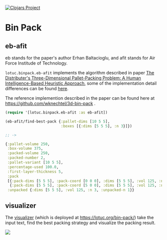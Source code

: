 [![Clojars Project](https://img.shields.io/clojars/v/org.lotuc/bin-pack.svg)](https://clojars.org/org.lotuc/bin-pack)

# Bin Pack

## eb-afit

eb stands for the paper's author Erhan Baltacioglu, and afit stands for Air
Force Institude of Technology.

`lotuc.binpack.eb-afit` implements the algorithm described in paper
[The Distributer's Three-Dimensional Pallet-Packing Problem: A Human Intelligence-Based Heuristic Approach](https://scholar.afit.edu/etd/4563/),
some of the implementation detail differences can be found
[here](./doc/eb-afit-explain.md).

The reference implemention described in the paper can be found here at
https://github.com/wknechtel/3d-bin-pack .

```clojure
(require '[lotuc.binpack.eb-afit :as eb-afit])

(eb-afit/find-best-pack {:pallet-dims [10 5 5],
                         :boxes [{:dims [5 5 5], :n 3}]})

;; ->

{:pallet-volume 250,
 :box-volume 375,
 :packed-volume 250,
 :packed-number 2,
 :pallet-variant [10 5 5],
 :percentage-used 100.0,
 :first-layer-thickness 5,
 :pack
 [{:pack-dims [5 5 5], :pack-coord [0 0 0], :dims [5 5 5], :vol 125, :n 3}
  {:pack-dims [5 5 5], :pack-coord [5 0 0], :dims [5 5 5], :vol 125, :n 3}],
 :unpacked {:dims [5 5 5], :vol 125, :n 3, :unpacked-n 1}}
```

## visualizer

The [visualizer](./visualizer/README.md) (which is deployed at
https://lotuc.org/bin-pack/) take the input text, find the best packing strategy
and visualize the packing result.

![](./visualizer/doc/resources/eb-afit-find-best-dpp06.gif)
